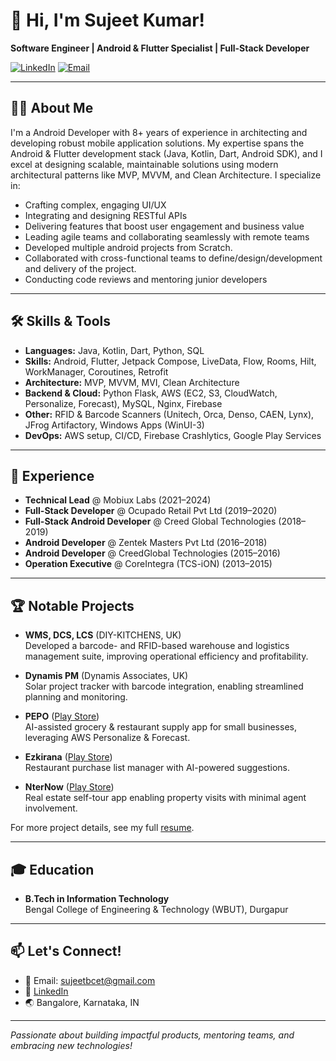 
# 👋 Hi, I'm Sujeet Kumar!

**Software Engineer | Android & Flutter Specialist | Full-Stack Developer**

[![LinkedIn](https://img.shields.io/badge/LinkedIn-sujeetbcet-blue?logo=linkedin)](https://linkedin.com/in/sujeetbcet/)
[![Email](https://img.shields.io/badge/Email-sujeetbcet@gmail.com-red?logo=gmail)](mailto:sujeetbcet@gmail.com)

---

## 👨‍💻 About Me

I'm a Android Developer with 8+ years of experience in architecting and developing robust mobile application solutions. My expertise spans the Android & Flutter development stack (Java, Kotlin, Dart, Android SDK), and I excel at designing scalable, maintainable solutions using modern architectural patterns like MVP, MVVM, and Clean Architecture.
I specialize in:

- Crafting complex, engaging UI/UX
- Integrating and designing RESTful APIs
- Delivering features that boost user engagement and business value
- Leading agile teams and collaborating seamlessly with remote teams
- Developed multiple android projects from Scratch.
- Collaborated with cross-functional teams to define/design/development and delivery of the project.
- Conducting code reviews and mentoring junior developers

---

## 🛠️ Skills & Tools

- **Languages:** Java, Kotlin, Dart, Python, SQL
- **Skills:** Android, Flutter, Jetpack Compose, LiveData, Flow, Rooms, Hilt, WorkManager, Coroutines, Retrofit
- **Architecture:** MVP, MVVM, MVI, Clean Architecture
- **Backend & Cloud:** Python Flask, AWS (EC2, S3, CloudWatch, Personalize, Forecast), MySQL, Nginx, Firebase
- **Other:** RFID & Barcode Scanners (Unitech, Orca, Denso, CAEN, Lynx), JFrog Artifactory, Windows Apps (WinUI-3)
- **DevOps:** AWS setup, CI/CD, Firebase Crashlytics, Google Play Services

---

## 🚀 Experience

- **Technical Lead** @ Mobiux Labs (2021–2024)
- **Full-Stack Developer** @ Ocupado Retail Pvt Ltd (2019–2020)
- **Full-Stack Android Developer** @ Creed Global Technologies (2018–2019)
- **Android Developer** @ Zentek Masters Pvt Ltd (2016–2018)
- **Android Developer** @ CreedGlobal Technologies (2015–2016)
- **Operation Executive** @ CoreIntegra (TCS-iON) (2013–2015)

---

## 🏆 Notable Projects

- **WMS, DCS, LCS** (DIY-KITCHENS, UK)  
  Developed a barcode- and RFID-based warehouse and logistics management suite, improving operational efficiency and profitability.

- **Dynamis PM** (Dynamis Associates, UK)  
  Solar project tracker with barcode integration, enabling streamlined planning and monitoring.

- **PEPO** ([Play Store](https://play.google.com/store/apps/details?id=com.horeca.android))  
  AI-assisted grocery & restaurant supply app for small businesses, leveraging AWS Personalize & Forecast.

- **Ezkirana** ([Play Store](https://play.google.com/store/apps/details?id=com.ezkirana.android))  
  Restaurant purchase list manager with AI-powered suggestions.

- **NterNow** ([Play Store](https://play.google.com/store/apps/details?id=com.nternow.android))  
  Real estate self-tour app enabling property visits with minimal agent involvement.

For more project details, see my full [resume](./sujeet-kumar-resume.md).

---

## 🎓 Education

- **B.Tech in Information Technology**  
  Bengal College of Engineering & Technology (WBUT), Durgapur

---

## 📫 Let's Connect!

- 📧 Email: [sujeetbcet@gmail.com](mailto:sujeetbcet@gmail.com)
- 💼 [LinkedIn](https://linkedin.com/in/sujeetbcet/)
- 🌏 Bangalore, Karnataka, IN

---

*Passionate about building impactful products, mentoring teams, and embracing new technologies!*
